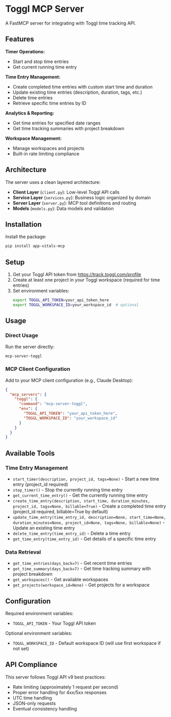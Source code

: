# Toggl MCP Server

A FastMCP server for integrating with Toggl time tracking API.

## Features

**Timer Operations:**
- Start and stop time entries
- Get current running time entry

**Time Entry Management:**
- Create completed time entries with custom start time and duration
- Update existing time entries (description, duration, tags, etc.)
- Delete time entries
- Retrieve specific time entries by ID

**Analytics & Reporting:**
- Get time entries for specified date ranges
- Get time tracking summaries with project breakdown

**Workspace Management:**
- Manage workspaces and projects
- Built-in rate limiting compliance

## Architecture

The server uses a clean layered architecture:
- **Client Layer** (`client.py`): Low-level Toggl API calls
- **Service Layer** (`services.py`): Business logic organized by domain
- **Server Layer** (`server.py`): MCP tool definitions and routing
- **Models** (`models.py`): Data models and validation

## Installation

Install the package:
```bash
pip install app-vitals-mcp
```

## Setup

1. Get your Toggl API token from https://track.toggl.com/profile
2. Create at least one project in your Toggl workspace (required for time entries)
3. Set environment variables:
   ```bash
   export TOGGL_API_TOKEN=your_api_token_here
   export TOGGL_WORKSPACE_ID=your_workspace_id  # optional
   ```

## Usage

### Direct Usage
Run the server directly:
```bash
mcp-server-toggl
```

### MCP Client Configuration
Add to your MCP client configuration (e.g., Claude Desktop):
```json
{
  "mcp_servers": {
    "toggl": {
      "command": "mcp-server-toggl",
      "env": {
        "TOGGL_API_TOKEN": "your_api_token_here",
        "TOGGL_WORKSPACE_ID": "your_workspace_id"
      }
    }
  }
}
```

## Available Tools

### Time Entry Management
- `start_timer(description, project_id, tags=None)` - Start a new time entry (project_id required)
- `stop_timer()` - Stop the currently running time entry  
- `get_current_time_entry()` - Get the currently running time entry
- `create_time_entry(description, start_time, duration_minutes, project_id, tags=None, billable=True)` - Create a completed time entry (project_id required, billable=True by default)
- `update_time_entry(time_entry_id, description=None, start_time=None, duration_minutes=None, project_id=None, tags=None, billable=None)` - Update an existing time entry
- `delete_time_entry(time_entry_id)` - Delete a time entry
- `get_time_entry(time_entry_id)` - Get details of a specific time entry

### Data Retrieval
- `get_time_entries(days_back=7)` - Get recent time entries
- `get_time_summary(days_back=7)` - Get time tracking summary with project breakdown
- `get_workspaces()` - Get available workspaces
- `get_projects(workspace_id=None)` - Get projects for a workspace

## Configuration

Required environment variables:
- `TOGGL_API_TOKEN` - Your Toggl API token

Optional environment variables:
- `TOGGL_WORKSPACE_ID` - Default workspace ID (will use first workspace if not set)

## API Compliance

This server follows Toggl API v9 best practices:
- Rate limiting (approximately 1 request per second)
- Proper error handling for 4xx/5xx responses
- UTC time handling
- JSON-only requests
- Eventual consistency handling